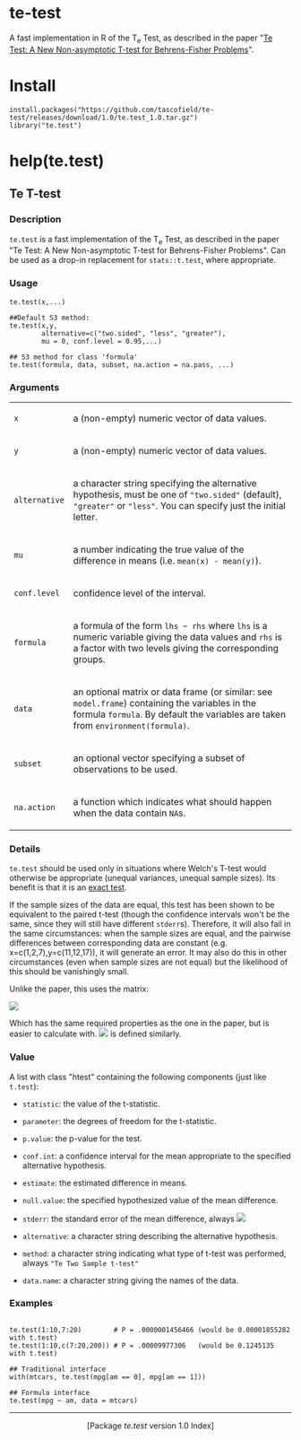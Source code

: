 # te-test
 A fast implementation in R of the T<sub>e</sub> Test, as described in the paper "[Te Test: A New Non-asymptotic T-test for Behrens-Fisher Problems](https://arxiv.org/abs/2210.16473)".

# Install 
```
install.packages("https://github.com/tascofield/te-test/releases/download/1.0/te.test_1.0.tar.gz") 
library("te.test")
```

# help(te.test) 

<body class="vsc-initialized"><div class="container"><main>



<h2>Te T-test</h2>

<h3>Description</h3>

<p><code>te.test</code> is a fast implementation of the T<sub>e</sub> Test, as described in the paper "Te Test: A New Non-asymptotic T-test for Behrens-Fisher Problems". Can be used as a drop-in replacement for <code>stats::t.test</code>, where appropriate.
</p>


<h3>Usage</h3>

<pre><code class="language-R">te.test(x,...)

##Default S3 method:
te.test(x,y,
        alternative=c("two.sided", "less", "greater"),
        mu = 0, conf.level = 0.95,...)

## S3 method for class 'formula'
te.test(formula, data, subset, na.action = na.pass, ...)
</code></pre>


<h3>Arguments</h3>

<table>
<tbody><tr><td><code id="x">x</code></td>
<td>
<p>a (non-empty) numeric vector of data values.</p>
</td></tr>
<tr><td><code id="y">y</code></td>
<td>
<p>a (non-empty) numeric vector of data values.</p>
</td></tr>
<tr><td><code id="alternative">alternative</code></td>
<td>
<p>a character string specifying the alternative hypothesis, must be one of <code>"two.sided"</code> (default), <code>"greater"</code> or <code>"less"</code>. You can specify just the initial letter.</p>
</td></tr>
<tr><td><code id="mu">mu</code></td>
<td>
<p>a number indicating the true value of the difference in means (i.e. <code>mean(x) - mean(y)</code>).</p>
</td></tr>
<tr><td><code id="conf.level">conf.level</code></td>
<td>
<p>confidence level of the interval.</p>
</td></tr>
<tr><td><code id="formula">formula</code></td>
<td>
<p>a formula of the form <code>lhs ~ rhs</code> where <code>lhs</code> is a numeric variable giving the data values and <code>rhs</code> is a factor with two levels giving the corresponding groups.</p>
</td></tr>
<tr><td><code id="data">data</code></td>
<td>
<p>an optional matrix or data frame (or similar: see <code>model.frame</code>) containing the variables in the formula <code>formula</code>. By default the variables are taken from <code>environment(formula)</code>.</p>
</td></tr>
<tr><td><code id="subset">subset</code></td>
<td>
<p>an optional vector specifying a subset of observations to be used.</p>
</td></tr>
<tr><td><code id="na.action">na.action</code></td>
<td>
<p>a function which indicates what should happen when the data contain <code>NA</code>s.</p>
</td></tr>
</tbody></table>


<h3>Details</h3>

<p><code>te.test</code> should be used only in situations where Welch's T-test would otherwise be appropriate (unequal variances, unequal sample sizes). Its benefit is that it is an <a href="https://en.wikipedia.org/wiki/Exact_test">exact test</a>.
</p>
<p>If the sample sizes of the data are equal, this test has been shown to be equivalent to the paired t-test (though the confidence intervals won't be the same, since they will still have different <code>stderr</code>s).
Therefore, it will also fail in the same circumstances: when the sample sizes are equal, and the pairwise differences between corresponding data are constant (e.g. x=c(1,2,7),y=c(11,12,17)), it will generate an error.
It may also do this in other circumstances (even when sample sizes are not equal) but the likelihood of this should be vanishingly small.
</p>
<p>Unlike the paper, this uses the matrix:
</p>
<image src="https://github.com/user-attachments/assets/440c23f0-73a2-4232-8cba-6fa514063c5b">

</p>
<p>Which has the same required properties as the one in the paper, but is easier to calculate with. <image src="https://github.com/user-attachments/assets/626ab06a-8936-4ebf-ad69-aeff82e3393f"> is defined similarly.
</p>


<h3>Value</h3>

<p>A list with class "htest" containing the following components (just like <code>t.test</code>):
</p>

<ul>
<li> <p><code>statistic</code>: the value of the t-statistic.
</p>
</li>
<li> <p><code>parameter</code>: the degrees of freedom for the t-statistic.
</p>
</li>
<li> <p><code>p.value</code>: the p-value for the test.
</p>
</li>
<li> <p><code>conf.int</code>: a confidence interval for the mean appropriate to the specified alternative hypothesis.
</p>
</li>
<li> <p><code>estimate</code>: the estimated difference in means.
</p>
</li>
<li> <p><code>null.value</code>: the specified hypothesized value of the mean difference.
</p>
</li>
<li> <p><code>stderr</code>: the standard error of the mean difference, always <img src="https://github.com/user-attachments/assets/5242d914-8874-4f2f-95f4-54f5bf632908">
</p>
</li>
<li> <p><code>alternative</code>: a character string describing the alternative hypothesis.
</p>
</li>
<li> <p><code>method</code>: a character string indicating what type of t-test was performed, always <code>"Te Two Sample t-test"</code>
</p>
</li>
<li> <p><code>data.name</code>: a character string giving the names of the data.
</p>
</li></ul>

<h3>Examples</h3>

```

te.test(1:10,7:20)        # P = .0000001456466 (would be 0.00001855282 with t.test)
te.test(1:10,c(7:20,200)) # P = .00009977306   (would be 0.1245135     with t.test)

## Traditional interface
with(mtcars, te.test(mpg[am == 0], mpg[am == 1]))

## Formula interface
te.test(mpg ~ am, data = mtcars)
```

<hr><div style="text-align: center;">[Package <em>te.test</em> version 1.0 Index]</div></main>

</div>
</body>

